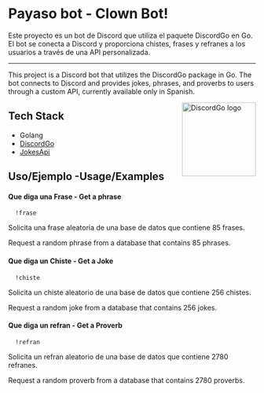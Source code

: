 
# Payaso bot - Clown Bot!

Este proyecto es un bot de Discord que utiliza el paquete DiscordGo en Go. El bot se conecta a Discord y proporciona chistes, frases y refranes a los usuarios a través de una API personalizada. 

---


This project is a Discord bot that utilizes the DiscordGo package in Go. The bot connects to Discord and provides jokes, phrases, and proverbs to users through a custom API, currently available only in Spanish.


<img align="right" alt="DiscordGo logo" src="https://i.ibb.co/ZKSZD5y/DALL-E-2023-05-10-15-01-13-make-me-a-pixel-art-clown.png" width="150">
 
## Tech Stack

* Golang
* [DiscordGo](https://github.com/bwmarrin/discordgo)
* [JokesApi](https://github.com/liensanchez/rest-api)


## Uso/Ejemplo -Usage/Examples

#### Que diga una Frase - Get a phrase 
```http
  !frase
```
Solicita una frase aleatoria de una base de datos que contiene 85 frases.

Request a random phrase from a database that contains 85 phrases.

#### Que diga un Chiste - Get a Joke

```http
  !chiste
```
Solicita un chiste aleatorio de una base de datos que contiene 256 chistes.

Request a random joke from a database that contains 256 jokes.

#### Que diga un refran - Get a Proverb

```http
  !refran
```
Solicita un refran aleatorio de una base de datos que contiene 2780 refranes.

Request a random proverb from a database that contains 2780 proverbs.


